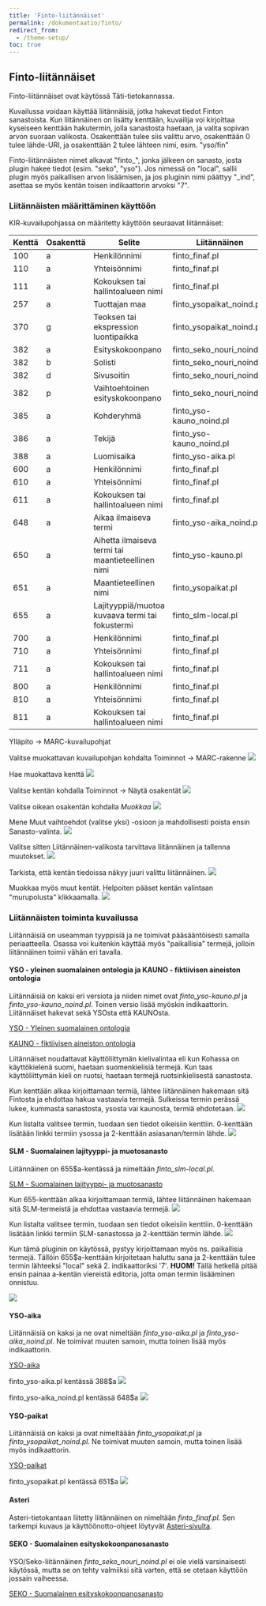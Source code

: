 ```yaml
---
title: 'Finto-liitännäiset'
permalink: /dokumentaatio/finto/
redirect_from:
  - /theme-setup/
toc: true
---
```


## Finto-liitännäiset

Finto-liitännäiset ovat käytössä Täti-tietokannassa.

Kuvailussa voidaan käyttää liitännäisiä, jotka hakevat tiedot Finton sanastoista. Kun liitännäinen on lisätty kenttään, kuvailija voi kirjoittaa kyseiseen kenttään hakutermin, jolla sanastosta haetaan, ja valita sopivan arvon suoraan valikosta. Osakenttään tulee siis valittu arvo, osakenttään 0 tulee lähde-URI, ja osakenttään 2 tulee lähteen nimi, esim. "yso/fin"

Finto-liitännäisten nimet alkavat "finto_", jonka jälkeen on sanasto, josta plugin hakee tiedot (esim. "seko", "yso"). Jos nimessä on "local", sallii plugin myös paikallisen arvon lisäämisen, ja jos pluginin nimi päättyy "_ind", asettaa se myös kentän toisen indikaattorin arvoksi "7".

### Liitännäisten määrittäminen käyttöön

KIR-kuvailupohjassa on määritetty käyttöön seuraavat liitännäiset:

| Kenttä | Osakenttä | Selite | Liitännäinen |
|---|---|---|---|
| 100      | a           | Henkilönnimi                                      | finto_finaf.pl            |
| 110      | a           | Yhteisönnimi                                      | finto_finaf.pl            |
| 111      | a           | Kokouksen tai hallintoalueen nimi                 | finto_finaf.pl            |
| 257      | a           | Tuottajan maa                                     | finto_ysopaikat_noind.pl  |
| 370      | g           | Teoksen tai ekspression luontipaikka              | finto_ysopaikat_noind.pl  |
| 382      | a           | Esityskokoonpano                                  | finto_seko_nouri_noind.pl |
| 382      | b           | Solisti                                           | finto_seko_nouri_noind.pl |
| 382      | d           | Sivusoitin                                        | finto_seko_nouri_noind.pl |
| 382      | p           | Vaihtoehtoinen esityskokoonpano                   | finto_seko_nouri_noind.pl |
| 385      | a           | Kohderyhmä                                        | finto_yso-kauno_noind.pl  |
| 386      | a           | Tekijä                                            | finto_yso-kauno_noind.pl  |
| 388      | a           | Luomisaika                                        | finto_yso-aika.pl         |
| 600      | a           | Henkilönnimi                                      | finto_finaf.pl            |
| 610      | a           | Yhteisönnimi                                      | finto_finaf.pl            |
| 611      | a           | Kokouksen tai hallintoalueen nimi                 | finto_finaf.pl            |
| 648      | a           | Aikaa ilmaiseva termi                             | finto_yso-aika_noind.pl   |
| 650      | a           | Aihetta ilmaiseva termi tai maantieteellinen nimi | finto_yso-kauno.pl        |
| 651      | a           | Maantieteellinen nimi                             | finto_ysopaikat.pl        |
| 655      | a           | Lajityyppiä/muotoa kuvaava termi tai fokustermi   | finto_slm-local.pl        |
| 700      | a           | Henkilönnimi                                      | finto_finaf.pl            |
| 710      | a           | Yhteisönnimi                                      | finto_finaf.pl            |
| 711      | a           | Kokouksen tai hallintoalueen nimi                 | finto_finaf.pl            |
| 800      | a           | Henkilönnimi                                      | finto_finaf.pl            |
| 810      | a           | Yhteisönnimi                                      | finto_finaf.pl            |
| 811      | a           | Kokouksen tai hallintoalueen nimi                 | finto_finaf.pl            |


Ylläpito -> MARC-kuvailupohjat

Valitse muokattavan kuvailupohjan kohdalta Toiminnot -> MARC-rakenne
![](/assets/files/docs/Ohjeet/finto.png)

Hae muokattava kenttä
![](/assets/files/docs/Ohjeet/finto2.png)

Valitse kentän kohdalla Toiminnot -> Näytä osakentät
![](/assets/files/docs/Ohjeet/finto3.png)

Valitse oikean osakentän kohdalla _Muokkaa_
![](/assets/files/docs/Ohjeet/finto4.png)

Mene Muut vaihtoehdot (valitse yksi) -osioon ja mahdollisesti poista ensin Sanasto-valinta.
![](/assets/files/docs/Ohjeet/finto5.png)

Valitse sitten Liitännäinen-valikosta tarvittava liitännäinen ja tallenna muutokset.
![](/assets/files/docs/Ohjeet/finto6.png)

Tarkista, että kentän tiedoissa näkyy juuri valittu liitännäinen.
![](/assets/files/docs/Ohjeet/finto7.png)

Muokkaa myös muut kentät. Helpoiten pääset kentän valintaan "murupolusta" klikkaamalla.
![](/assets/files/docs/Ohjeet/finto8.png)


### Liitännäisten toiminta kuvailussa

Liitännäisiä on useamman tyyppisiä ja ne toimivat pääsääntöisesti samalla periaatteella. Osassa voi kuitenkin käyttää myös "paikallisia" termejä, jolloin liitännäinen toimii vähän eri tavalla.

#### YSO - yleinen suomalainen ontologia ja KAUNO - fiktiivisen aineiston ontologia

Liitännäisiä on kaksi eri versiota ja niiden nimet ovat _finto_yso-kauno.pl_ ja _finto_yso-kauno_noind.pl_. Toinen versio lisää myöskin indikaattorin. Liitännäiset hakevat sekä YSOsta että KAUNOsta.


[YSO - Yleinen suomalainen ontologia](https://finto.fi/yso/fi/)

[KAUNO - fiktiivisen aineiston ontologia](https://finto.fi/kauno/fi/)

Liitännäiset noudattavat käyttöliittymän kielivalintaa eli kun Kohassa on käyttökielenä suomi, haetaan suomenkielisiä termejä. Kun taas käyttöliittymän kieli on ruotsi, haetaan termejä ruotsinkielisestä sanastosta.

Kun kenttään alkaa kirjoittamaan termiä, lähtee liitännäinen hakemaan sitä Fintosta ja ehdottaa hakua vastaavia termejä. Sulkeissa termin perässä lukee, kummasta sanastosta, ysosta vai kaunosta, termiä ehdotetaan.
![](/assets/files/docs/Ohjeet/finto9.png)

Kun listalta valitsee termin, tuodaan sen tiedot oikeisiin kenttiin. 0-kenttään lisätään linkki termiin ysossa ja 2-kenttään asiasanan/termin lähde.
![](/assets/files/docs/Ohjeet/finto10.png)

#### SLM - Suomalainen lajityyppi- ja muotosanasto

Liitännäinen on 655$a-kentässä ja nimeltään _finto_slm-local.pl_.

[SLM - Suomalainen lajityyppi- ja muotosanasto](https://finto.fi/slm/fi/)

Kun 655-kenttään alkaa kirjoittamaan termiä, lähtee liitännäinen hakemaan sitä SLM-termeistä ja ehdottaa vastaavia termejä.
![](/assets/files/docs/Ohjeet/finto11.png)

Kun listalta valitsee termin, tuodaan sen tiedot oikeisiin kenttiin. 0-kenttään lisätään linkki termiin SLM-sanastossa ja 2-kenttään termin lähde.
![](/assets/files/docs/Ohjeet/finto12.png)

Kun tämä pluginin on käytössä, pystyy kirjoittamaan myös ns. paikallisia termejä. Tällöin 655$a-kenttään kirjoitetaan haluttu sana ja 2-kenttään tulee termin lähteeksi "local" sekä 2. indikaattoriksi '7'. **HUOM!** Tällä hetkellä pitää ensin painaa a-kentän viereistä editoria, jotta oman termin lisääminen onnistuu.

![](/assets/files/docs/Ohjeet/finto13.png)

#### YSO-aika

Liitännäisiä on kaksi ja ne ovat nimeltään _finto_yso-aika.pl_ ja _finto_yso-aika_noind.pl_. Ne toimivat muuten samoin, mutta toinen lisää myös indikaattorin.

[YSO-aika](https://finto.fi/yso-aika/fi/index)

finto_yso-aika.pl kentässä 388$a
![](/assets/files/docs/Ohjeet/finto15.png)

finto_yso-aika_noind.pl kentässä 648$a
![](/assets/files/docs/Ohjeet/finto14.png)



#### YSO-paikat

Liitännäisiä on kaksi ja ovat nimeltäään _finto_ysopaikat.pl_ ja _finto_ysopaikat_noind.pl_. Ne toimivat muuten samoin, mutta toinen lisää myös indikaattorin.

[YSO-paikat](https://finto.fi/yso-paikat/fi/)


finto_ysopaikat.pl kentässä 651$a
![](/assets/files/docs/Ohjeet/finto16.png)


#### Asteri

Asteri-tietokantaan liitetty liitännäinen on nimeltään _finto_finaf.pl_. Sen tarkempi kuvaus ja käyttöönotto-ohjeet löytyvät [Asteri-sivulta](https://koha-suomi.fi/dokumentaatio/asteri/).

#### SEKO - Suomalainen esityskokoonpanosanasto

YSO/Seko-liitännäinen _finto_seko_nouri_noind.pl_ ei ole vielä varsinaisesti käytössä, mutta se on tehty valmiiksi sitä varten, että se otetaan käyttöön jossain vaiheessa.

[SEKO - Suomalainen esityskokoonpanosanasto](https://finto.fi/seko/fi/)
